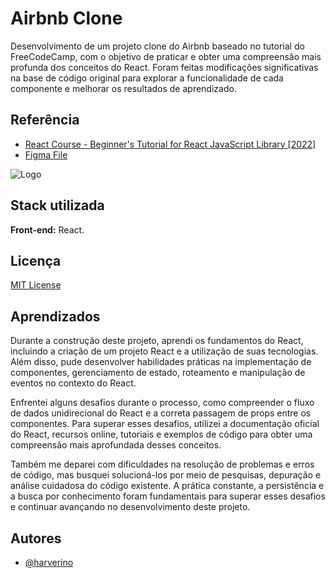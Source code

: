 
# Airbnb Clone

Desenvolvimento de um projeto clone do Airbnb baseado no tutorial do FreeCodeCamp, com o objetivo de praticar e obter uma compreensão mais profunda dos conceitos do React. Foram feitas modificações significativas na base de código original para explorar a funcionalidade de cada componente e melhorar os resultados de aprendizado.



## Referência

 - [React Course - Beginner's Tutorial for React JavaScript Library [2022]](https://www.youtube.com/watch?v=bMknfKXIFA8&t=2434s&ab_channel=freeCodeCamp.org)
 - [Figma File](https://www.figma.com/file/4YjrygFEXOcDp9AAnVFv7o/Airbnb-Experiences?type=design&node-id=0-1&mode=design&t=1J31Nt12YD68LMdK-0)

![Logo](https://upload.wikimedia.org/wikipedia/commons/thumb/6/69/Airbnb_Logo_Bélo.svg/2560px-Airbnb_Logo_Bélo.svg.png)


## Stack utilizada

**Front-end:** React.




## Licença

[MIT License](https://github.com/harverino/airbnb-react/blob/main/LICENSE)


## Aprendizados

Durante a construção deste projeto, aprendi os fundamentos do React, incluindo a criação de um projeto React e a utilização de suas tecnologias. Além disso, pude desenvolver habilidades práticas na implementação de componentes, gerenciamento de estado, roteamento e manipulação de eventos no contexto do React.

Enfrentei alguns desafios durante o processo, como compreender o fluxo de dados unidirecional do React e a correta passagem de props entre os componentes. Para superar esses desafios, utilizei a documentação oficial do React, recursos online, tutoriais e exemplos de código para obter uma compreensão mais aprofundada desses conceitos.

Também me deparei com dificuldades na resolução de problemas e erros de código, mas busquei solucioná-los por meio de pesquisas, depuração e análise cuidadosa do código existente. A prática constante, a persistência e a busca por conhecimento foram fundamentais para superar esses desafios e continuar avançando no desenvolvimento deste projeto.


## Autores

- [@harverino](https://github.com/harverino)

